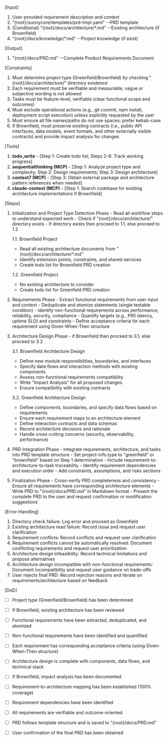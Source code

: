 [Input]
  1. User-provided requirement description and context
  2. "{root}/sunnycore/templates/prd-tmpl.yaml" --PRD template
  3. (Conditional) "{root}/docs/architecture/*.md" --Existing architecture (if Brownfield)
  4. "{root}/docs/knowledge/*.md" --Project knowledge (if exist)

[Output]
  1. "{root}/docs/PRD.md" --Complete Product Requirements Document

[Constraints]
  1. Must determine project type (Greenfield/Brownfield) by checking "{root}/docs/architecture/" directory existence
  2. Each requirement must be verifiable and measurable; vague or subjective wording is not allowed
  3. Tasks must be feature-level, verifiable (clear functional scope and outcomes)
  4. Must exclude operational actions (e.g., git commit, npm install, deployment script execution) unless explicitly requested by the user
  5. Must ensure all file names/paths do not use spaces; prefer kebab-case
  6. If Brownfield, must preserve existing contracts (i.e., public API interfaces, data models, event formats, and other externally visible contracts) and provide impact analysis for changes

[Tools]
  1. **todo_write**
    - [Step 1: Create todo list; Steps 2-6: Track working progress]
  2. **sequentialthinking (MCP)**
    - [Step 1: Analyze project type and complexity; Step 2: Design requirements; Step 3: Design architecture]
  3. **context7 (MCP)**
    - [Step 3: Obtain external package and architecture pattern references when needed]
  4. **claude-context (MCP)**
    - [Step 1: Search codebase for existing architecture implementations if Brownfield]

[Steps]
  1. Initialization and Project Type Detection Phase
    - Read all workflow steps to understand expected work
    - Check if "{root}/docs/architecture/" directory exists
    - if directory exists then proceed to 1.1, else proceed to 1.2
      
      1.1. Brownfield Project
        - Read all existing architecture documents from "{root}/docs/architecture/*.md"
        - Identify extension points, constraints, and shared services
        - Create todo list for Brownfield PRD creation
      
      1.2. Greenfield Project
        - No existing architecture to consider
        - Create todo list for Greenfield PRD creation

  2. Requirements Phase
    - Extract functional requirements from user input and context
    - Deduplicate and atomize statements (single testable condition)
    - Identify non-functional requirements across performance, reliability, security, compliance
    - Quantify targets (e.g., P95 latency, uptime SLO) and constraints
    - Define acceptance criteria for each requirement using Given-When-Then structure

  3. Architecture Design Phase
    - if Brownfield then proceed to 3.1, else proceed to 3.2
      
      3.1. Brownfield Architecture Design
        - Define new module responsibilities, boundaries, and interfaces
        - Specify data flows and interaction methods with existing components
        - Assess non-functional requirements compatibility
        - Write "Impact Analysis" for all proposed changes
        - Ensure compatibility with existing contracts
      
      3.2. Greenfield Architecture Design
        - Define components, boundaries, and specify data flows based on requirements
        - Ensure each requirement maps to an architecture element
        - Define interaction contracts and data schemas
        - Record architecture decisions and rationale
        - Handle cross-cutting concerns (security, observability, performance)

  4. PRD Integration Phase
    - Integrate requirements, architecture, and tasks into PRD template structure
    - Set project-info.type to "greenfield" or "brownfield" based on Step 1 determination
    - Include requirement-to-architecture-to-task traceability
    - Identify requirement dependencies and execution order
    - Add constraints, assumptions, and risks sections

  5. Finalization Phase
    - Cross-verify PRD completeness and consistency
    - Ensure all requirements have corresponding architecture elements
    - Write PRD to "{root}/docs/PRD.md" in Markdown format
    - Present the complete PRD to the user and request confirmation or modification suggestions`

[Error-Handling]
  1. Directory check failure: Log error and proceed as Greenfield
  2. Existing architecture read failure: Record issue and request user clarification
  3. Requirement conflicts: Record conflicts and request user clarification
  4. Requirement conflicts cannot be automatically resolved: Document conflicting requirements and request user prioritization
  5. Architecture design infeasibility: Record technical limitations and propose alternatives
  6. Architecture design incompatible with non-functional requirements: Document incompatibility and request user guidance on trade-offs
  7. User rejects final PRD: Record rejection reasons and iterate on requirements/architecture based on feedback

[DoD]
  - [ ] Project type (Greenfield/Brownfield) has been determined
  - [ ] If Brownfield, existing architecture has been reviewed
  - [ ] Functional requirements have been extracted, deduplicated, and atomized
  - [ ] Non-functional requirements have been identified and quantified
  - [ ] Each requirement has corresponding acceptance criteria (using Given-When-Then structure)
  - [ ] Architecture design is complete with components, data flows, and technical stack
  - [ ] If Brownfield, impact analysis has been documented
  - [ ] Requirement-to-architecture mapping has been established (100% coverage)
  - [ ] Requirement dependencies have been identified
  - [ ] All requirements are verifiable and outcome-oriented
  - [ ] PRD follows template structure and is saved to "{root}/docs/PRD.md"
  - [ ] User confirmation of the final PRD has been obtained

